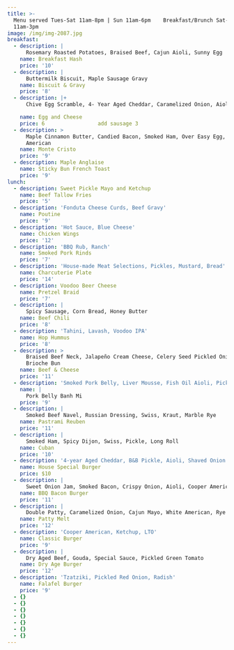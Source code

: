 ```yaml
---
title: >-
  Menu served Tues-Sat 11am-8pm | Sun 11am-6pm    Breakfast/Brunch Sat-Sun
  11am-3pm
image: /img/img-2087.jpg
breakfast:
  - description: |
      Rosemary Roasted Potatoes, Braised Beef, Cajun Aioli, Sunny Egg
    name: Breakfast Hash
    price: '10'
  - description: |
      Buttermilk Biscuit, Maple Sausage Gravy
    name: Biscuit & Gravy
    price: '8'
  - description: |+
      Chive Egg Scramble, 4- Year Aged Cheddar, Caramelized Onion, Aioli

    name: Egg and Cheese
    price: 6                 add sausage 3
  - description: >
      Maple Cinnamon Butter, Candied Bacon, Smoked Ham, Over Easy Egg, Cooper
      American
    name: Monte Cristo
    price: '9'
  - description: Maple Anglaise
    name: Sticky Bun French Toast
    price: '9'
lunch:
  - description: Sweet Pickle Mayo and Ketchup
    name: Beef Tallow Fries
    price: '5'
  - description: 'Fonduta Cheese Curds, Beef Gravy'
    name: Poutine
    price: '9'
  - description: 'Hot Sauce, Blue Cheese'
    name: Chicken Wings
    price: '12'
  - description: 'BBQ Rub, Ranch'
    name: Smoked Pork Rinds
    price: '7'
  - description: 'House-made Meat Selections, Pickles, Mustard, Bread'
    name: Charcuterie Plate
    price: '14'
  - description: Voodoo Beer Cheese
    name: Pretzel Braid
    price: '7'
  - description: |
      Spicy Sausage, Corn Bread, Honey Butter
    name: Beef Chili
    price: '8'
  - description: 'Tahini, Lavash, Voodoo IPA'
    name: Hop Hummus
    price: '8'
  - description: >
      Braised Beef Neck, Jalapeño Cream Cheese, Celery Seed Pickled Onion,
      Brioche Bun
    name: Beef & Cheese
    price: '11'
  - description: 'Smoked Pork Belly, Liver Mousse, Fish Oil Aioli, Pickled Veg, Cilantro'
    name: |
      Pork Belly Banh Mi
    price: '9'
  - description: |
      Smoked Beef Navel, Russian Dressing, Swiss, Kraut, Marble Rye
    name: Pastrami Reuben
    price: '11'
  - description: |
      Smoked Ham, Spicy Dijon, Swiss, Pickle, Long Roll
    name: Cuban
    price: '10'
  - description: '4-year Aged Cheddar, B&B Pickle, Aioli, Shaved Onion'
    name: House Special Burger
    price: $10
  - description: |
      Sweet Onion Jam, Smoked Bacon, Crispy Onion, Aioli, Cooper American
    name: BBQ Bacon Burger
    price: '11'
  - description: |
      Double Patty, Caramelized Onion, Cajun Mayo, White American, Rye Bread
    name: Patty Melt
    price: '12'
  - description: 'Cooper American, Ketchup, LTO'
    name: Classic Burger
    price: '9'
  - description: |
      Dry Aged Beef, Gouda, Special Sauce, Pickled Green Tomato 
    name: Dry Age Burger
    price: '12'
  - description: 'Tzatziki, Pickled Red Onion, Radish'
    name: Falafel Burger
    price: '9'
  - {}
  - {}
  - {}
  - {}
  - {}
  - {}
  - {}
---
```


